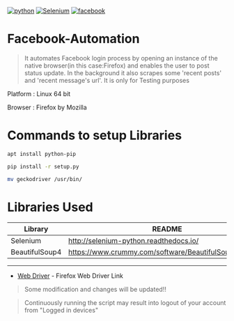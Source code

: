 [![python](https://img.shields.io/badge/Python-2.7--3.6-green.svg?style=style=flat-square)](https://www.python.org/downloads/)
[![Selenium](https://img.shields.io/badge/Selenium--lightgrey.svg)](https://pypi.org/project/selenium/)
[![facebook](https://img.shields.io/badge/facebook--blue.svg)](https://www.facebook.com/)
# Facebook-Automation

>It automates Facebook login process by opening an instance of the native browser(in this case:Firefox) and enables the user to post status update.
>In the background it also scrapes some 'recent posts' and 'recent message's url'.
>It is only for Testing purposes

Platform : Linux 64 bit

Browser : Firefox by Mozilla

# Commands to setup Libraries
```sh
apt install python-pip

pip install -r setup.py

mv geckodriver /usr/bin/
```
# Libraries Used
| Library | README |
| ------ | ------ |
| Selenium | http://selenium-python.readthedocs.io/ |
| BeautifulSoup4 | https://www.crummy.com/software/BeautifulSoup/bs4/doc/ |

-------------------------------------------------------------------------
* [Web Driver] - Firefox Web Driver Link

>Some modification and changes will be updated!!

>Continuously running the script may result into logout of your account from "Logged in devices"

[//]: #
[Web Driver]: <https://github.com/mozilla/geckodriver/releases>

